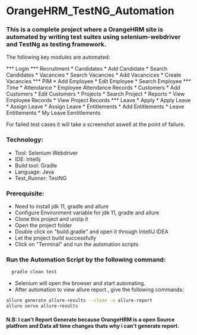 # OrangeHRM_TestNG_Automation

### This is a complete project where a OrangeHRM site is automated by writing test suites using selenium-webdriver and TestNg as testing framework.
The following key modules are automated:

*** Login
*** Recruitment
     * Candidates
        * Add Candidate
        * Search Candidates
     * Vacancies
        * Search Vacancies
        * Add Vacancices
        * Create Vacancies
*** PIM
     * Add Employee
     * Edit Employee
     * Search Employee
*** Time
     * Attendance
        * Employee Attendance Records
     * Customers
        * Add Customers
        * Edit Customers
     * Projects
        * Search Project
     * Reports
        * View Employee Records
        * View Project Records
*** Leave
     * Apply
        * Apply Leave
     * Assign Leave
        * Assign Leave 
     * Entitlements
        * Add Entitlements
        * Leave Entitlements
        * My Leave Eentitlements               

For failed test cases it will take a screenshot aswell at the point of failure.

### Technology:

* Tool: Selenium Webdriver
* IDE: Intellij
* Build tool: Gradle
* Language: Java
* Test_Runner: TestNG

### Prerequisite:
* Need to install jdk 11, gradle and allure
* Configure Environment variable for jdk 11, gradle and allure
* Clone this project and unzip it
* Open the project folder
* Double click on "build.gradle" and open it through IntellIJ IDEA
* Let the project build successfully
* Click on "Terminal" and run the automation scripts

### Run the Automation Script by the following command:

```bash
  gradle clean test 
```
* Selenium will open the browser and start automating.
* After automation to view allure report , give the following commands:

```bash
allure generate allure-results --clean -o allure-report
allure serve allure-results
```
#### N.B: I can't Report Generate because OrangeHRM is a open Source platfrom and Data all time changes thats why i can't generate report.
